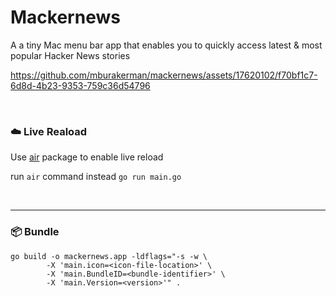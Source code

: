 # Mackernews

A a tiny Mac menu bar app that enables you to quickly access latest & most popular Hacker News stories

https://github.com/mburakerman/mackernews/assets/17620102/f70bf1c7-6d8d-4b23-9353-759c36d54796

<br />

### ☁️ Live Reaload

Use [air](https://github.com/air-verse/air) package to enable live reload

run `air` command instead `go run main.go`

<br />
<hr />

### 📦 Bundle

```
go build -o mackernews.app -ldflags="-s -w \
        -X 'main.icon=<icon-file-location>' \
        -X 'main.BundleID=<bundle-identifier>' \
        -X 'main.Version=<version>'" .
```
